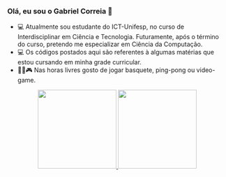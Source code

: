 ### Olá, eu sou o Gabriel Correia 👋

- 💻 Atualmente sou estudante do ICT-Unifesp, no curso de Interdisciplinar em Ciência e Tecnologia. Futuramente, após o término do curso, pretendo me especializar em Ciência da Computação.
- 💻 Os códigos postados aqui são referentes à algumas matérias que estou cursando em minha grade curricular.
- 🏀🏓🎮 Nas horas livres gosto de jogar basquete, ping-pong ou video-game.

<div align="center">
  <a href="https://github.com/Ga-Correia">
  <img height="180em" src="https://github-readme-stats.vercel.app/api?username=Ga-Correia&show_icons=true&theme=dark&include_all_commits=true&count_private=true"/>
  <img height="180em" src="https://github-readme-stats.vercel.app/api/top-langs/?username=Ga-Correia&layout=compact&langs_count=7&theme=dark"/>
</div>
